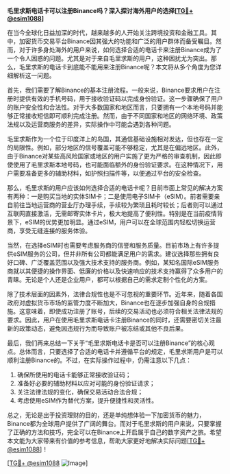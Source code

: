 **毛里求斯电话卡可以注册Binance吗？深入探讨海外用户的选择[[TG💪+ @esim1088](https://t.me/s/esim1088)]**

在当今全球化日益加深的时代，越来越多的人开始关注跨境投资和金融工具。其中，加密货币交易平台Binance因其强大的功能和广泛的用户群体而备受瞩目。然而，对于许多身处海外的用户来说，如何选择合适的电话卡来注册Binance成为了一个令人困惑的问题。尤其是对于来自毛里求斯的用户，这种困扰尤为突出。那么，毛里求斯的电话卡到底能不能用来注册Binance呢？本文将从多个角度为您详细解析这一问题。

首先，我们需要了解Binance的基本注册流程。一般来说，Binance要求用户在注册时提供有效的手机号码，用于接收验证码以完成身份验证。这一步骤确保了用户的账户安全性和合法性。对于大多数国家和地区而言，只要拥有一个本地号码并能够正常接收短信即可顺利完成注册。然而，由于不同国家和地区的网络环境、政策法规以及运营商服务的差异，实际操作中可能会遇到各种问题。

毛里求斯作为一个位于印度洋上的岛国，其通信基础设施相对发达，但也存在一定的局限性。例如，部分地区的信号覆盖可能不够稳定，尤其是在偏远地区。此外，由于Binance对某些高风险国家或地区的用户实施了更为严格的审查机制，因此即使使用了毛里求斯本地号码，也可能面临额外的身份验证要求。在这种情况下，用户需要准备更多的辅助材料，如护照扫描件等，以便通过平台的安全检查。

那么，毛里求斯的用户应该如何选择合适的电话卡呢？目前市面上常见的解决方案有两种：一是购买当地的实体SIM卡；二是使用电子SIM卡（eSIM）。前者需要亲自前往当地运营商的营业厅办理手续，手续较为繁琐且耗时较长；后者则可以通过互联网直接激活，无需邮寄实体卡片，极大地提高了便利性。特别是在当前疫情背景下，eSIM的优势更加明显。通过eSIM，用户可以在全球范围内轻松切换运营商，享受无缝连接的服务体验。

当然，在选择eSIM时也需要考虑服务商的信誉和服务质量。目前市场上有许多提供eSIM服务的公司，但并非所有公司都能满足用户的需求。建议选择那些拥有良好口碑、广泛覆盖范围以及强大技术支持的服务商。例如，某知名国际eSIM服务商就以其便捷的操作界面、低廉的价格以及快速响应的技术支持赢得了众多用户的青睐。无论是个人还是企业用户，都可以根据自己的需求定制个性化的方案。

除了技术层面的因素外，法律合规性也是不可忽视的重要环节。近年来，随着各国政府对虚拟货币市场的监管力度不断加大，Binance也在逐步加强自身的合规措施。这意味着，即使成功注册了账号，后续的交易活动也必须符合相关法律法规的要求。因此，用户在使用毛里求斯电话卡注册Binance的同时，还需要密切关注最新的政策动态，避免因违规行为而导致账户被冻结或其他不良后果。

最后，我们再来总结一下关于“毛里求斯电话卡是否可以注册Binance”的核心观点。总体而言，只要选择了合适的电话卡并遵循平台的规定，毛里求斯用户是可以顺利注册Binance的。不过，在实际操作过程中，仍需注意以下几点：

1. 确保所使用的电话卡能够正常接收验证码；
2. 准备好必要的辅助材料以应对可能的身份验证请求；
3. 关注法律法规的变化，确保交易活动合法合规；
4. 考虑使用eSIM作为替代方案，提升便捷性和灵活性。

总之，无论是出于投资理财的目的，还是单纯想体验一下加密货币的魅力，Binance都为全球用户提供了广阔的舞台。而对于毛里求斯的用户来说，只要掌握了正确的方法和技巧，完全可以在Binance上开启属于自己的数字资产之旅。希望本文能为大家带来有价值的参考信息，帮助大家更好地解决实际问题[[TG💪+ @esim1088](https://t.me/s/esim1088)]！

[[TG💪+ @esim1088](https://t.me/s/esim1088) ![Image](https://i.postimg.cc/4NQfJmqS/Snipaste-2025-05-13-00-14-12.png)]